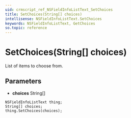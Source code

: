 ```yaml
---
uid: crmscript_ref_NSFieldInfoListText_SetChoices
title: SetChoices(String[] choices)
intellisense: NSFieldInfoListText.SetChoices
keywords: NSFieldInfoListText, GetChoices
so.topic: reference
---
```


# SetChoices(String[] choices)

List of items to choose from.

## Parameters

* **choices** String[]

```crmscript
NSFieldInfoListText thing;
String[] choices;
thing.SetChoices(choices);
```

